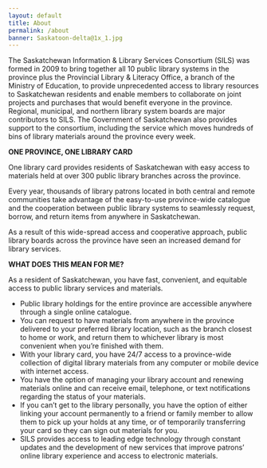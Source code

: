 ```yaml
---
layout: default
title: About
permalink: /about
banner: Saskatoon-delta@1x_1.jpg
---
```


The Saskatchewan Information & Library Services Consortium (SILS) was formed in 2009 to bring together all 10 public library systems in the province plus the Provincial Library & Literacy Office, a branch of the Ministry of Education, to provide unprecedented access to library resources to Saskatchewan residents and enable members to collaborate on joint projects and purchases that would benefit everyone in the province. Regional, municipal, and northern library system boards are major contributors to SILS. The Government of Saskatchewan also provides support to the consortium, including the service which moves hundreds of bins of library materials around the province every week.

**ONE PROVINCE, ONE LIBRARY CARD**

One library card provides residents of Saskatchewan with easy access to materials held at over 300 public library branches across the province.

Every year, thousands of library patrons located in both central and remote communities take advantage of the easy-to-use province-wide catalogue and the cooperation between public library systems to seamlessly request, borrow, and return items from anywhere in Saskatchewan.

As a result of this wide-spread access and cooperative approach, public library boards across the province have seen an increased demand for library services.

**WHAT DOES THIS MEAN FOR ME?**

As a resident of Saskatchewan, you have fast, convenient, and equitable access to public library services and materials.

- Public library holdings for the entire province are accessible anywhere through a single online catalogue.
- You can request to have materials from anywhere in the province delivered to your preferred library location, such as the branch closest to home or work, and return them to whichever library is most convenient when you’re finished with them.
- With your library card, you have 24/7 access to a province-wide collection of digital library materials from any computer or mobile device with internet access.
- You have the option of managing your library account and renewing materials online and can receive email, telephone, or text notifications regarding the status of your materials.
- If you can’t get to the library personally, you have the option of either linking your account permanently to a friend or family member to allow them to pick up your holds at any time, or of temporarily transferring your card so they can sign out materials for you.
- SILS provides access to leading edge technology through constant updates and the development of new services that improve patrons’ online library experience and access to electronic materials.
